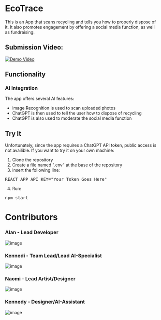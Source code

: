 # EcoTrace
This is an App that scans recycling and tells you how to properly dispose of it. It also promotes engagement by offering a social media function, as well as fundraising.
## Submission Video:

[![Demo Video](Demo.gif)](https://youtu.be/S2yG2TKoTHQ)

## Functionality

### AI Integration
The app offers several AI features:
 - Image Recognition is used to scan uploaded photos
 - ChatGPT is then used to tell the user how to dispose of recycling
 - ChatGPT is also used to moderate the social media function

## Try It
Unfortunately, since the app requires a ChatGPT API token, public access is not availible.
If you want to try it on your own machine:
1. Clone the repository
2. Create a file named ".env" at the base of the repository
3. Insert the following line: 
<pre>
REACT_APP_API_KEY="Your Token Goes Here"
</pre>
4. Run:
<pre>
npm start
</pre>

# Contributors
### Alan - Lead Developer
![image](https://github.com/GYA-BAc/hackathon2023/assets/97851399/4c1273af-2691-4072-97f2-b0b0e78321ac)

### Kennedi - Team Lead/Lead AI-Specialist
![image](https://github.com/GYA-BAc/hackathon2023/assets/97851399/656c2f2d-5cfd-430e-aa1b-781713c6638c)

### Naomi - Lead Artist/Designer
![image](https://github.com/GYA-BAc/hackathon2023/assets/97851399/8251fd0f-00c2-44d2-9d49-12120701b5df)

### Kennedy - Designer/AI-Assistant
![image](https://github.com/GYA-BAc/hackathon2023/assets/97851399/d95b23e4-d60a-4a03-8a26-2efead4f719a)



